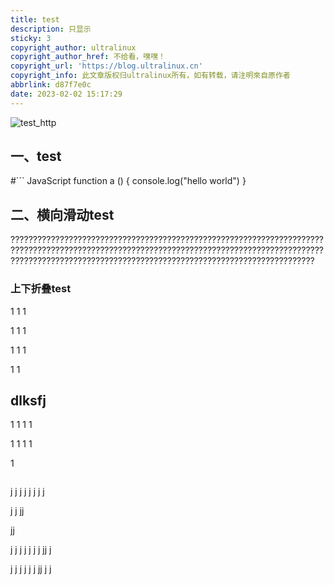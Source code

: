 ```yaml
---
title: test
description: 只显示
sticky: 3
copyright_author: ultralinux
copyright_author_href: 不给看，嘿嘿！
copyright_url: 'https://blog.ultralinux.cn'
copyright_info: 此文章版权归ultralinux所有，如有转载，请注明來自原作者
abbrlink: d87f7e0c
date: 2023-02-02 15:17:29
---
```


![test_http](//rq1wfe709.hb-bkt.clouddn.com/LieAll_20221210_172944415.NIGHT.jpg?e=1676433348&token=nIjPeL2_Om4GbxlucXyRIsqwSlelaPQHPxiaV43E:ywUpT_PamqjQLJO7OYVff60Lr58=)

## 一、test
#```
JavaScript
function a () {
    console.log("hello world")
}
## 二、横向滑动test
????????????????????????????????????????????????????????????????????????????????????????????????????????????????????????????????????????????????????????????????????????????????????????????????????????????????
### 上下折叠test
1
1
1

1
1
1

1
1
1

1
1
## dlksfj
1
1
1
1

1
1
1
1

1
```

```

j
j
j
j
j
j
j
j

j
j
jj

jj

j
j
j
j
j
j
j
jj
j

j
j
j
j
j
j
jj
j
j


```

